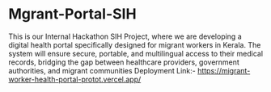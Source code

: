 # Mgrant-Portal-SIH
This is our Internal Hackathon SIH Project, where we are developing a digital health portal specifically designed for migrant workers in Kerala. The system will ensure secure, portable, and multilingual access to their medical records, bridging the gap between healthcare providers, government authorities, and migrant communities
Deployment Link:-  https://migrant-worker-health-portal-protot.vercel.app/
